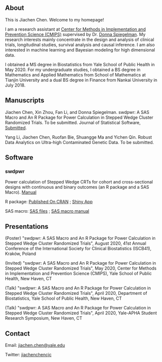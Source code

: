 ## About

This is Jiachen Chen. Welcome to my homepage!

I am a research assistant at [Center for Methods in Implementation and Prevention Science (CMIPS)](https://publichealth.yale.edu/cmips/) supervised by Dr. [Donna Spiegelman](https://publichealth.yale.edu/cmips/profile/donna_spiegelman/). My research interests mainly concentrate in the design and analysis of clinical trials, longitudinal studies, survival analysis and causal inference. I am also interested in machine learning and Bayesian modeling for high dimensional data.

I obtained a MS degree in Biostatistics from Yale School of Public Health in May 2020. For my undergraduate studies, I obtained a BS degree in Mathematics and Applied Mathematics from School of Mathematics at Tianjin University and a dual BS degree in Finance from Nankai University in July 2018. 

## Manuscripts
Jiachen Chen, Xin Zhou, Fan Li, and Donna Spiegelman. swdpwr: A SAS Macro and An R Package for Power Calculation in Stepped Wedge Cluster Randomized Trials. To be submitted. Journal of Statistical Software, [Submitted](swdpwr-submit-v1.pdf).

Yang Li, Jiachen Chen, Ruofan Bie, Shuangge Ma and Yichen Qin. Robust Data Analytics on Ultra-high Contaminated Genetic Data. To be submitted.

## Software 

### swdpwr

Power calculation of Stepped Wedge CRTs for cohort and cross-sectional designs with continuous and binary outcomes (an R package and a SAS Macro). [Manual](manual.pdf)

R package: [Published On CRAN](https://CRAN.R-project.org/package=swdpwr) ; [Shiny App](https://jiachenchen322.shinyapps.io/swdpwr_shinyapp/)

SAS macro: [SAS files](SAS_macro.zip)  ;   [SAS macro manual](SAS_swdpwr_Macro_Manual.pdf)

## Presentations
(Poster) "swdpwr: A SAS Macro and An R Package for Power Calculation in Stepped Wedge Cluster Randomized Trials", August 2020, 41st Annual Conference of the International Society for Clinical Biostatistics (ISCB41), Kraków, Poland

(Invited) "swdpwr: A SAS Macro and An R Package for Power Calculation in Stepped Wedge Cluster Randomized Trials", May 2020, Center for Methods in Implementation and Prevention Science (CMIPS), Yale School of Public Health, New Haven, CT

(Talk) "swdpwr: A SAS Macro and An R Package for Power Calculation in Stepped Wedge Cluster Randomized Trials", April 2020, Department of Biostatistics, Yale School of Public Health, New Haven, CT

(Talk) "swdpwr: A SAS Macro and An R Package for Power Calculation in Stepped Wedge Cluster Randomized Trials", April 2020, Yale-APHA Student Research Symposium, New Haven, CT


## Contact
Email: jiachen.chen@yale.edu

Twitter: [jiachenchencjc](https://twitter.com/jiachenchencjc)
